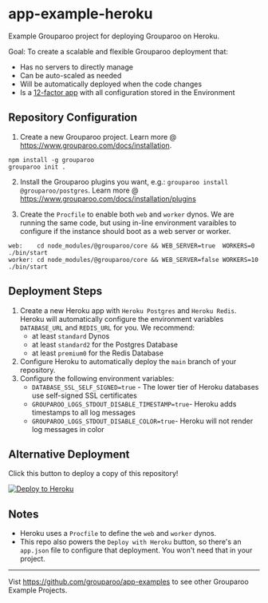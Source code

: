 # app-example-heroku

Example Grouparoo project for deploying Grouparoo on Heroku.

Goal: To create a scalable and flexible Grouparoo deployment that:

- Has no servers to directly manage
- Can be auto-scaled as needed
- Will be automatically deployed when the code changes
- Is a [12-factor app](https://12factor.net/) with all configuration stored in the Environment

## Repository Configuration

1. Create a new Grouparoo project. Learn more @ https://www.grouparoo.com/docs/installation.

```
npm install -g grouparoo
grouparoo init .
```

2. Install the Grouparoo plugins you want, e.g.: `grouparoo install @grouparoo/postgres`. Learn more @ https://www.grouparoo.com/docs/installation/plugins

3. Create the `Procfile` to enable both `web` and `worker` dynos.  We are running the same code, but using in-line environment varaibles to configure if the instance should boot as a web server or worker.

```
web:    cd node_modules/@grouparoo/core && WEB_SERVER=true  WORKERS=0  ./bin/start
worker: cd node_modules/@grouparoo/core && WEB_SERVER=false WORKERS=10 ./bin/start
```

## Deployment Steps

1. Create a new Heroku app with `Heroku Postgres` and `Heroku Redis`. Heroku will automatically configure the environment variables `DATABASE_URL` and `REDIS_URL` for you. We recommend:
   - at least `standard` Dynos
   - at least `standard2` for the Postgres Database
   - at least `premium0` for the Redis Database
2. Configure Heroku to automatically deploy the `main` branch of your repository.
3. Configure the following environment variables:
   - `DATABASE_SSL_SELF_SIGNED=true` - The lower tier of Heroku databases use self-signed SSL certificates
   - `GROUPAROO_LOGS_STDOUT_DISABLE_TIMESTAMP=true`- Heroku adds timestamps to all log messages
   - `GROUPAROO_LOGS_STDOUT_DISABLE_COLOR=true`- Heroku will not render log messages in color

## Alternative Deployment

Click this button to deploy a copy of this repository!

[![Deploy to Heroku](https://www.herokucdn.com/deploy/button.svg)](https://heroku.com/deploy?template=https://github.com/grouparoo/app-example-heroku)

## Notes

- Heroku uses a `Procfile` to define the `web` and `worker` dynos.
- This repo also powers the `Deploy with Heroku` button, so there's an `app.json` file to configure that deployment. You won't need that in your project.

---

Vist https://github.com/grouparoo/app-examples to see other Grouparoo Example Projects.
